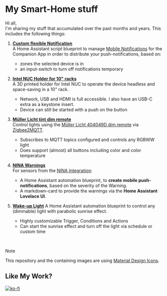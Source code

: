 # My Smart-Home stuff

Hi all,  
I'm sharing my stuff that accumulated over the past months and years. This includes the following things:

1. **[Custom flexible Notification](Custom-flexible-Notification)**  
   A Home Assistant script blueprint to manage [Mobile Notifications](https://companion.home-assistant.io/docs/notifications/notifications-basic) for the Companion App in order to distribute your push-notifications, based on:
   - zones the selected device is in 
   - an input-switch to turn off notifications temporary

2. **[Intel NUC Holder for 10" racks](Intel-NUC-Holder_for_10-inch-Rack)**  
   A 3D printed holder for Intel NUC to operate the device headless and space-saving in a 10" rack.
   - Network, USB and HDMI is full accessible. I also have an USB-C extra as a keystone insert.
   - Device can still be started with a push on the button

3. **[Müller Licht tint dim remote](muller-licht-tint-dim-remote)**  
   Control lights using the [Müller Licht 404049D dim remote](https://www.zigbee2mqtt.io/devices/404049D.html) via [Zigbee2MQTT](https://github.com/Koenkk/zigbee2mqtt).
   - Subscribes to MQTT topics configured and controls any RGBWW light
   - Does support (almost) all buttons including color and color temperature

3. **[NINA Warnings](NINA-Warnmeldungen)**  
   For sensors from the [NINA Integration](https://www.home-assistant.io/integrations/nina/): 
   - A Home Assistant automation blueprint, to **create mobile push-notifications**, based on the severity of the Warning.
   - A markdown-card to provide the warnings via the **Home Assistant Lovelace UI**.

4. **[Wake-up Light](wake-up_light)**
   A Home Assistant automation blueprint to control any (dimmable) light with parabolic sunrise effect.
   - Highly customizable Trigger, Conditions and Actions
   - Can start the sunrise effect and turn off the light via schedule or custom time


<br>

> [!NOTE]  
> This repository and the containing images are using [Material Design Icons](https://pictogrammers.com/library/mdi/).

## Like My Work?
[![ko-fi](https://ko-fi.com/img/githubbutton_sm.svg)](https://ko-fi.com/I3I4160K4Y)
